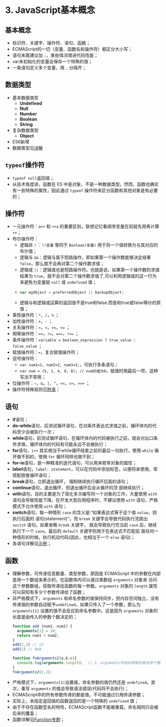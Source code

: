 # 3. JavaScript基本概念

## 基本概念   <a id="basic"></a>

* 标识符、关键字、操作符、语句、函数；
* ECMAScript的一切（变量、函数名和操作符）都区分大小写；
* 语句末尾建议加 `;`，某些情况增进代码性能；
* var未初始化的变量会保存一个特殊的值；
* 一条语句定义多个变量，用 `,` 分隔开；

## 数据类型   <a id="data-type"></a>

* 基本数据类型
  * **Undefined**
  * **Null**
  * **Number**
  * **Boolean**
  * **String**
* 复杂数据类型
  * **Object**
* ES6新增
* 数据类型见[详解](../datatype/)

## `typeof`操作符   <a id="typeof"></a>

* `typeof null`返回值；
* 从技术角度讲，函数在 ES 中是对象，不是一种数据类型。然而，函数也确实有一些特殊的属性，因此通过 `typeof` 操作符来区分函数和其他对象是有必要的；

## 操作符   <a id="operator"></a>

* 一元操作符：`a++` 和 `++a` 的重要区别，联想记忆看顺序变量在前就先用再计算 `++`；
* 布尔操作符：
  * 逻辑非 `!` ：`!!变量` 等同于 `Boolean(变量)` 用于将一个值转换为与其对应的布尔值；
  * 逻辑与 `&&`：逻辑与属于短路操作，即如果第一个操作数能够决定结果 `false`，那么就不会再对第二个操作数求值；
  * 逻辑或 `||`：逻辑或也是短路操作符。也就是说，如果第一个操作数的求值结果为 `true`，就不会对第二个操作数求值了,可以利用逻辑或的这一行为来避免为变量赋 `null` 或 `undefined` 值；
  * ```javascript
    var myObject = preferredObject || backupObject;
    ```
  * 逻辑与和逻辑或运算的返回值不是true和false.而是和true或false等价的原值；
* 乘性操作符：`*`，`/`，`%` ；
* 加性操作符：`+`，`-` ；
* 关系操作符：`>`，`<`，`>=`，`<=` ；
* 相等操作符：`==`，`!=`，`===`，`!==` ；
* 条件操作符：`variable = boolean_expression ? true_value : false_value` ；
* 赋值操作符：`=`，复合赋值操作符；
* 逗号操作符：
  * `var num1=1, num2=2, num3=3;`，可执行多条语句；
  * `var num = (5, 1, 4, 8, 0); // num的值为0`，赋值时用最后一项，这种写法不常用；
* 位操作符：`~`，`&`，`|`，`^`，`<<`，`>>`，`>>>` ；
* 操作符特殊规则见[附录](../appendix/operator-rules.md)；

## 语句   <a id="statement"></a>

* **if**语句；
* **do-while**语句，后测试循环语句，在对条件表达式求值之前，循环体内的代码至少会被执行一次；
* **while**语句，前测试循环语句，在循环体内的代码被执行之前，就会对出口条件求值，循环体内的代码有可能永远不会被执行；
* **for**语句，`i++`  其实相当于while循环结束之前的最后一句执行，使用 `while` 循环做不到的，使用 `for` 循环同样也做不到；
* **for-in**语句，是一种精准的迭代语句，可以用来枚举对象的属性；
* **label**语句，`label: statement`，可以在代码中添加标签，以便将来使用，常搭配嵌套循环语句；
* **break**语句，立即退出循环， 强制继续执行循环后面的语句；
* **continue**语句，退出循环，但退出循环后会从循环的顶 部继续执行；
* **with**语句，目的主要是为了简化多次编写同一个对象的工作，大量使用 `with` 语句会导致性能下降，在开发大型应用程序时，不建议使用 `with` 语句，严格模式不允许使用 `with` 语句；
* **switch**语句，每一种情形 `case` 的含义是:“如果表达式等于这个值 `value`，则执行后面的 语句\(statement\)”。而 `break` 关键字会导致代码执行流跳出 `switch` 语句。如果省略 `break` 关键字， 就会导致执行完当前 `case` 后，继续执行下一个 `case`。最后的 `default` 关键字则用于在表达式不匹配前 面任何一种情形的时候，执行机动代码\(因此，也相当于一个 `else` 语句\)；
* 各语句详解见[示例](../quiz/statement.md)；

## 函数   <a id="function"></a>

* 理解参数，可传递任意数量、类型参数，原因是 ECMAScript 中的参数在内部是用一个数组来表示的，在函数体内可以通过类数组 `arguments` 对象来 访问这个参数数组，获取传递给函数的每一参数。`arguments` 对象的 `length` 属性可以获知有多少个参数传递给了函数；
* 非严格模式下，`arguments` 和命名参数的值保持同步，但内存空间独立，没有传递值的参数自动赋予`undefined`，如果只传入了一个参数，那么为 `arguments[1]` 设置的值不会反应到命名参数中。这是因为 `arguments` 对象的长度是由传入的参数个数决定的；
  ```js
  function add (num1, num2) {
    arguments[1] = 10;
    return num1 + num2;
  }
  add(2,3) // 12
  add(2) // NaN
  
  function fnArguments2(a,b,c){
    console.log(arguments.length);	// 2，arguments中自动获取的是实参个数，和形参无关。
  }
  fnArguments2(1,2); 
  ```
* 严格模式下，`arguments[1]`设置值，命名参数的值仍然还是 `undefined`。其次，重写 `arguments` 的值会导致语法错误\(代码将不会执行\)；
* ECMAScript中的所有参数传递的都是值，不可能通过引用传递参数；
* 实际上，未指定返回值的函数返回的是一个特殊的 `undefined` 值；
* 由于不存在函数签名的特性，ECMAScript函数不能被重载，命名相同只会被后来的覆盖；
* 函数详解见[Function专题](../reference/function.md)；


